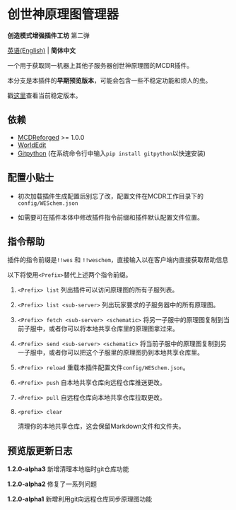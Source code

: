 # 创世神原理图管理器

**创造模式增强插件工坊** 第二弹

 [英语(English)](https://github.com/ra1ny-yuki/weschem/tree/git_test) | **简体中文**

 一个用于获取同一机器上其他子服务器创世神原理图的MCDR插件。
 
 本分支是本插件的**早期预览版本**，可能会包含一些不稳定功能和烦人的虫。
 
 戳[这里](https://github.com/Lazy-Bing-Server/weschem)查看当前稳定版本。
 
## 依赖
- [MCDReforged](https://github.com/Fallen-Breath/MCDReforged/) >= 1.0.0
- [WorldEdit](https://www.curseforge.com/minecraft/mc-mods/worldedit)
- [Gitpython](https://pypi.org/project/GitPython/) (在系统命令行中输入`pip install gitpython`以快速安装)

## 配置小贴士
- 初次加载插件生成配置后别忘了改，配置文件在MCDR工作目录下的`config/WESchem.json`

- 如需要可在插件本体中修改插件指令前缀和插件默认配置文件位置。

## 指令帮助
插件的指令前缀是`!!wes` 和 `!!weschem`，直接输入以在客户端内直接获取帮助信息

以下将使用`<Prefix>`替代上述两个指令前缀。

1. `<Prefix> list` 
列出插件可以访问原理图的所有子服列表。

2. `<Prefix> list <sub-server>`
列出玩家要求的子服务器中的所有原理图。

3. `<Prefix> fetch <sub-server> <schematic>`
将另一子服中的原理图复制到当前子服中，或者你可以将本地共享仓库里的原理图拿过来。

4. `<Prefix> send <sub-server> <schematic>`
将当前子服中的原理图复制到另一子服中，或者你可以把这个子服里的原理图扔到本地共享仓库里。

5. `<Prefix> reload`
  重载本插件配置文件`config/WESchem.json`。

6. `<Prefix> push`
  自本地共享仓库向远程仓库推送更改。

7. `<Prefix> pull`
   自远程仓库向本地共享仓库拉取更改。

8. `<prefix> clear`

   清理你的本地共享仓库，这会保留Markdown文件和文件夹。
   
## 预览版更新日志
**1.2.0-alpha3** 新增清理本地临时git仓库功能

**1.2.0-alpha2** 修复了一系列问题

**1.2.0-alpha1** 新增利用git向远程仓库同步原理图功能
